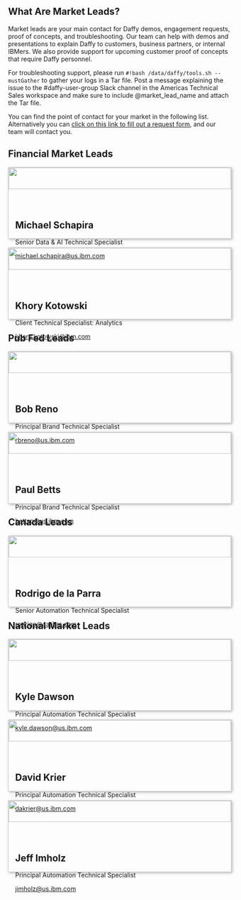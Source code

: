 
<script>
  document.title = "Daffy Markets";
</script>
<style>
.market-grid {
  display: grid;
  grid-template-columns: repeat(auto-fill, minmax(270px, 1fr));
  /* grid-template-rows: 50%; */
  /* grid-auto-rows: 1fr; */
  grid-gap: 20px;
  align-items: stretch;
  }

.market-card {
  border: 1px solid #ccc;
  box-shadow: 2px 2px 6px 0px  rgba(0,0,0,0.3);
}

.market-grid img {
  width: 100%;
  height: 55%;
}

.market-inner-container {
  padding: 0 15px 20px;
}
</style>

## **What Are Market Leads?**
Market leads are your main contact for Daffy demos, engagement requests, proof of concepts, and troubleshooting. Our team can help with demos and presentations to explain Daffy to customers, business partners, or internal IBMers. We also provide support for upcoming customer proof of concepts that require Daffy personnel.

For troubleshooting support, please run `#!bash /data/daffy/tools.sh --mustGather` to gather your logs in a Tar file. Post a message explaining the issue to the #daffy-user-group Slack channel in the Americas Technical Sales workspace and make sure to include @market_lead_name and attach the Tar file.

You can find the point of contact for your market in the following list. Alternatively you can [click on this link to fill out a request form](https://w3.ibm.com/w3publisher/daffy/request-forms), and our team will contact you.

## **Financial Market Leads**
<div class="market-grid">
  <div class="market-card">
    <img src="../images/michael-schapira.jpg">
    <div class="market-inner-container">
        <h2>Michael Schapira</h2>
        <p>Senior Data & AI Technical Specialist</p>
        <a href="michael.schapira@us.ibm.com">michael.schapira@us.ibm.com</a>
    </div>
  </div>

  <div class="market-card">
    <img src="../images/khory-kotowski.jpeg">
    <div class="market-inner-container">
        <h2>Khory Kotowski</h2>
        <p>Client Technical Specialist: Analytics</p>
        <a href="khory.kotowski@ibm.com">khory.kotowski@ibm.com</a>
    </div>
  </div>
</div>

<!-- ## **Industry Market Leads** -->


## Pub Fed Leads
<div class="market-grid">
  <div class="market-card">
    <img src="../images/bob-reno.jpeg">
    <div class="market-inner-container">
        <h2>Bob Reno</h2>
        <p>Principal Brand Technical Specialist</p>
        <a href="rbreno@us.ibm.com">rbreno@us.ibm.com</a>
    </div>
  </div>

  <div class="market-card">
    <img src="../images/paul-betts.jpeg">
    <div class="market-inner-container">
        <h2>Paul Betts</h2>
        <p>Principal Brand Technical Specialist</p>
        <a href="bettsp@us.ibm.com">bettsp@us.ibm.com</a>
    </div>
  </div>
</div>

## Canada Leads
<div class="market-grid">
  <div class="market-card">
  <img src="../images/rodrigo-de-la-parra.jpeg">
    <div class="market-inner-container">
        <h2>Rodrigo de la Parra</h2>
        <p>Senior Automation Technical Specialist</p>
        <a href="rodrigo@ca.ibm.com">rodrigo@ca.ibm.com</a>
    </div>
  </div>
</div>

<!-- ## Latin America Market Leads
<div class="market-grid">
  <div class="market-card">
    <img src="../images/BobReno.jpeg">
    <div class="market-inner-container">
        <h2>Luis Chaves</h2>
        <p>Senior Data and AI Technical Specialist</p>
        <a href="lchaves@br.ibm.com">lchaves@br.ibm.com</a>
    </div>
  </div>

  <div class="market-card">
    <img src="../images/SamvitRoy.png">
    <div class="market-inner-container">
        <h2>Mariso Campos</h2>
        <p>Advisory Data & AI Technical Specialist</p>
        <a href="mgonzalezcampos@ibm.com">mgonzalezcampos@ibm.com</a>
    </div>
  </div>

  <div class="market-card">
    <img src="../images/KhoryKotowski.jpeg">
    <div class="market-inner-container">
        <h2>Jose Aguirre</h2>
        <p>Senior Data & AI Technical Specialist</p>
        <a href="bettsp@us.ibm.com">bettsp@us.ibm.com</a>
    </div>
  </div>

  <div class="market-card">
    <img src="../images/KhoryKotowski.jpeg">
    <div class="market-inner-container">
        <h2>Diego Sanchez</h2>
        <p>Senior Data & AI Technical Specialist</p>
        <a href="bettsp@us.ibm.com">bettsp@us.ibm.com</a>
    </div>
  </div>

  <div class="market-card">
    <img src="../images/KhoryKotowski.jpeg">
    <div class="market-inner-container">
        <h2>German Alfsen</h2>
        <p>Senior Data & AI Technical Specialist</p>
        <a href="bettsp@us.ibm.com">bettsp@us.ibm.com</a>
    </div>
  </div>

  <div class="market-card">
    <img src="../images/KhoryKotowski.jpeg">
    <div class="market-inner-container">
        <h2>Sidnei Moreira</h2>
        <p>Senior Data & AI Technical Specialist</p>
        <a href="bettsp@us.ibm.com">bettsp@us.ibm.com</a>
    </div>
  </div>

  <div class="market-card">
    <img src="../images/KhoryKotowski.jpeg">
    <div class="market-inner-container">
        <h2>Virginia Malca</h2>
        <p>Senior Data & AI Technical Specialist</p>
        <a href="bettsp@us.ibm.com">bettsp@us.ibm.com</a>
    </div>
  </div>
</div> -->

## **National Market Leads**
<div class="market-grid">
  <div class="market-card">
    <img src="../images/kyle-dawson.jpeg">
    <div class="market-inner-container">
        <h2>Kyle Dawson</h2>
        <p>Principal Automation Technical Specialist</p>
        <a href="kyle.dawson@us.ibm.com">kyle.dawson@us.ibm.com</a>
    </div>
  </div>

  <div class="market-card">
    <img src="../images/david-krier.jpeg">
    <div class="market-inner-container">
        <h2>David Krier</h2>
        <p>Principal Automation Technical Specialist</p>
        <a href="dakrier@us.ibm.com">dakrier@us.ibm.com</a>
    </div>
  </div>

  <div class="market-card">
    <img src="../images/jeff-imholz.jpg">
    <div class="market-inner-container">
        <h2>Jeff Imholz</h2>
        <p>Principal Automation Technical Specialist</p>
        <a href="jimholz@us.ibm.com">jimholz@us.ibm.com</a>
    </div>
  </div>
</div>
</div>
